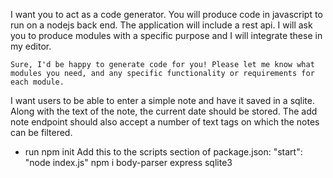 I want you to act as a code generator. You will produce code in javascript to run on a nodejs back end. The application will include a rest api. I will ask you to produce modules with a specific purpose and I will integrate these in my editor. 

```Sure, I'd be happy to generate code for you! Please let me know what modules you need, and any specific functionality or requirements for each module.```

I want users to be able to enter a simple note and have it saved in a sqlite. Along with the text of the note, the current date should be stored. The add note endpoint should also accept a number of text tags on which the notes can be filtered.

* run npm init
Add this to the scripts section of package.json:
    "start": "node index.js"
 npm i body-parser express sqlite3


